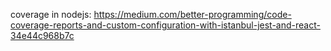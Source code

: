 coverage in nodejs: https://medium.com/better-programming/code-coverage-reports-and-custom-configuration-with-istanbul-jest-and-react-34e44c968b7c
